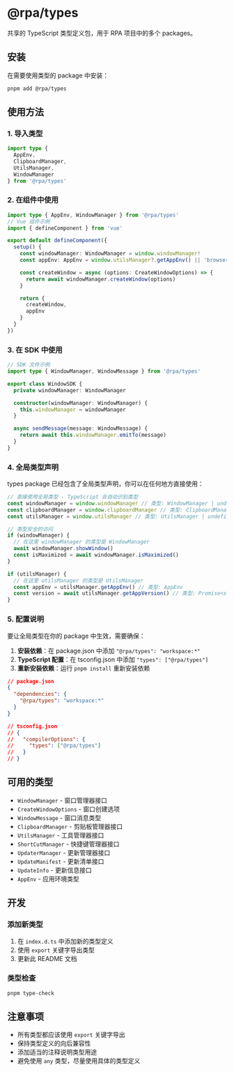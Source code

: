 # @rpa/types

共享的 TypeScript 类型定义包，用于 RPA 项目中的多个 packages。

## 安装

在需要使用类型的 package 中安装：

```bash
pnpm add @rpa/types
```

## 使用方法

### 1. 导入类型

```typescript
import type {
  AppEnv,
  ClipboardManager,
  UtilsManager,
  WindowManager
} from '@rpa/types'
```

### 2. 在组件中使用

```typescript
import type { AppEnv, WindowManager } from '@rpa/types'
// Vue 组件示例
import { defineComponent } from 'vue'

export default defineComponent({
  setup() {
    const windowManager: WindowManager = window.windowManager!
    const appEnv: AppEnv = window.utilsManager?.getAppEnv() || 'browser'

    const createWindow = async (options: CreateWindowOptions) => {
      return await windowManager.createWindow(options)
    }

    return {
      createWindow,
      appEnv
    }
  }
})
```

### 3. 在 SDK 中使用

```typescript
// SDK 文件示例
import type { WindowManager, WindowMessage } from '@rpa/types'

export class WindowSDK {
  private windowManager: WindowManager

  constructor(windowManager: WindowManager) {
    this.windowManager = windowManager
  }

  async sendMessage(message: WindowMessage) {
    return await this.windowManager.emitTo(message)
  }
}
```

### 4. 全局类型声明

types package 已经包含了全局类型声明，你可以在任何地方直接使用：

```typescript
// 直接使用全局类型 - TypeScript 会自动识别类型
const windowManager = window.windowManager // 类型: WindowManager | undefined
const clipboardManager = window.clipboardManager // 类型: ClipboardManager | undefined
const utilsManager = window.utilsManager // 类型: UtilsManager | undefined

// 类型安全的访问
if (windowManager) {
  // 在这里 windowManager 的类型是 WindowManager
  await windowManager.showWindow()
  const isMaximized = await windowManager.isMaximized()
}

if (utilsManager) {
  // 在这里 utilsManager 的类型是 UtilsManager
  const appEnv = utilsManager.getAppEnv() // 类型: AppEnv
  const version = await utilsManager.getAppVersion() // 类型: Promise<string>
}
```

### 5. 配置说明

要让全局类型在你的 package 中生效，需要确保：

1. **安装依赖**：在 package.json 中添加 `"@rpa/types": "workspace:*"`
2. **TypeScript 配置**：在 tsconfig.json 中添加 `"types": ["@rpa/types"]`
3. **重新安装依赖**：运行 `pnpm install` 重新安装依赖

```json
// package.json
{
  "dependencies": {
    "@rpa/types": "workspace:*"
  }
}

// tsconfig.json
// {
//   "compilerOptions": {
//     "types": ["@rpa/types"]
//   }
// }
```

## 可用的类型

- `WindowManager` - 窗口管理器接口
- `CreateWindowOptions` - 窗口创建选项
- `WindowMessage` - 窗口消息类型
- `ClipboardManager` - 剪贴板管理器接口
- `UtilsManager` - 工具管理器接口
- `ShortCutManager` - 快捷键管理器接口
- `UpdaterManager` - 更新管理器接口
- `UpdateManifest` - 更新清单接口
- `UpdateInfo` - 更新信息接口
- `AppEnv` - 应用环境类型

## 开发

### 添加新类型

1. 在 `index.d.ts` 中添加新的类型定义
2. 使用 `export` 关键字导出类型
3. 更新此 README 文档

### 类型检查

```bash
pnpm type-check
```

## 注意事项

- 所有类型都应该使用 `export` 关键字导出
- 保持类型定义的向后兼容性
- 添加适当的注释说明类型用途
- 避免使用 `any` 类型，尽量使用具体的类型定义
